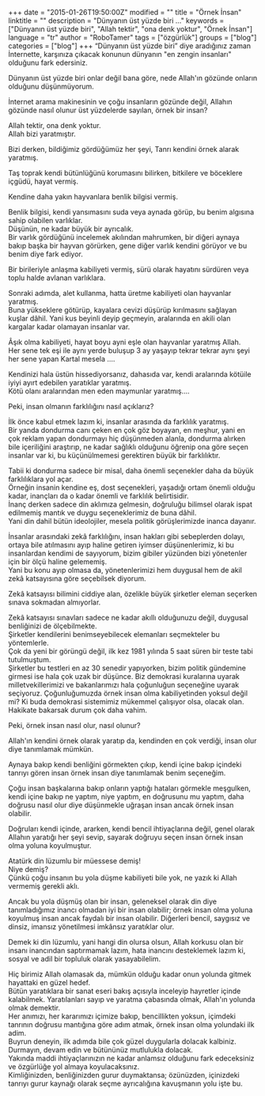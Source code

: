 +++
date = "2015-01-26T19:50:00Z"
modified = ""
title = "Örnek İnsan"
linktitle = ""
description = "Dünyanın üst yüzde biri ..."
keywords = ["Dünyanın üst yüzde biri", "Allah tektir", "ona denk yoktur", "Örnek İnsan"]
language = "tr"
author = "RoboTamer"
tags = ["özgürlük"]
groups = ["blog"]
categories = ["blog"]
+++
“Dünyanın üst yüzde biri” diye aradığınız zaman İnternette, karşınıza çıkacak konunun dünyanın "en zengin insanları" olduğunu fark edersiniz.  
 
Dünyanın üst yüzde biri onlar değil bana göre, nede Allah'ın gözünde onların olduğunu düşünmüyorum.  
 
İnternet arama makinesinin ve çoğu insanların gözünde değil, Allahın gözünde nasıl olunur üst yüzdelerde sayılan, örnek bir insan?  

Allah tektir, ona denk yoktur.  
Allah bizi yaratmıştır.  
 
Bizi derken, bildiğimiz gördüğümüz her şeyi, Tanrı kendini örnek alarak yaratmış.  
 
Taş toprak kendi bütünlüğünü korumasını bilirken, bitkilere ve böceklere içgüdü, hayat vermiş.  

Kendine daha yakın hayvanlara benlik bilgisi vermiş.  

Benlik bilgisi, kendi yansımasını suda veya aynada görüp, bu benim algısına sahip olabilen varlıklar.  
Düşünün, ne kadar büyük bir ayrıcalık.  
Bir varlık gördüğünü incelemek akılından mahrumken, bir diğeri aynaya bakıp başka bir hayvan görürken, gene diğer varlık kendini görüyor ve bu benim diye fark ediyor.  

Bir birileriyle anlaşma kabiliyeti vermiş, sürü olarak hayatını sürdüren veya toplu halde avlanan varlıklara.  

Sonraki adımda, alet kullanma, hatta üretme kabiliyeti olan hayvanlar yaratmış.  
Buna yükseklere götürüp, kayalara cevizi düşürüp kırılmasını sağlayan kuşlar dâhil. Yani kus beyinli deyip geçmeyin, aralarında en akili olan kargalar kadar olamayan insanlar var.  

Âşık olma kabiliyeti, hayat boyu ayni eşle olan hayvanlar yaratmış Allah.  
Her sene tek eşi ile aynı yerde buluşup 3 ay yaşayıp tekrar tekrar aynı şeyi her sene yapan Kartal mesela ....  

Kendinizi hala üstün hissediyorsanız, dahasıda var, kendi aralarında kötüile iyiyi ayırt edebilen yaratıklar yaratmış.  
Kötü olanı aralarından men eden maymunlar yaratmış....  

Peki, insan olmanın farklılığını nasıl açıklarız? 

İlk önce kabul etmek lazım ki, insanlar arasında da farklılık yaratmış.  
Bir yanda dondurma canı çeken en çok göz boyayan, en meşhur, yani en çok reklam yapan dondurmayı hiç düşünmeden alanla, dondurma alırken bile içeriliğini araştırıp, ne kadar sağlıklı olduğunu öğrenip ona göre seçen insanlar var ki, bu küçünülmemesi gerektiren büyük bir farklılıktır.  

Tabii ki dondurma sadece bir misal, daha önemli seçenekler daha da büyük farklılıklara yol açar.  
Örneğin insanin kendine eş, dost seçenekleri, yaşadığı ortam önemli olduğu kadar, inançları da o kadar önemli ve farklılık belirtisidir.  
İnanç derken sadece din aklımıza gelmesin, doğruluğu bilimsel olarak ispat edilmemiş mantık ve duygu seçeneklerimiz de buna dâhil.  
Yani din dahil bütün ideolojiler, mesela politik görüşlerimizde inanca dayanır.  

İnsanlar arasındaki zekâ farklılığını, insan hakları gibi sebeplerden dolayı, ortaya bile atılmasını ayıp haline getiren iyimser düşünenlerimiz, ki bu insanlardan kendimi de sayıyorum, bizim gibiler yüzünden bizi yönetenler için bir ölçü haline gelememiş.  
Yani bu konu ayıp olmasa da, yönetenlerimizi hem duygusal hem de akil zekâ katsayısına göre seçebilsek diyorum.  

Zekâ katsayısı bilimini ciddiye alan, özelikle büyük şirketler eleman seçerken sınava sokmadan almıyorlar.  
 
Zekâ katsayısı sınavları sadece ne kadar akıllı olduğunuzu değil, duygusal benliğinizi de ölçebilmekte.  
Şirketler kendilerini benimseyebilecek elemanları seçmekteler bu yöntemlerle.  
Çok da yeni bir görüngü değil, ilk kez 1981 yılında 5 saat süren bir teste tabi tutulmuştum.  
Şirketler bu testleri en az 30 senedir yapıyorken, bizim politik gündemine girmesi ise hala çok uzak bir düşünce. Biz demokrasi kuralarına uyarak milletvekillerimizi ve bakanlarımızı hala çoğunluğun seçeneğine uyarak seçiyoruz. Çoğunluğumuzda örnek insan olma kabiliyetinden yoksul değil mi? Ki buda demokrasi sistemimiz mükemmel çalışıyor olsa, olacak olan. Hakikate bakarsak durum çok daha vahim.  

Peki, örnek insan nasıl olur, nasıl olunur?  

Allah'ın kendini örnek olarak yaratıp da, kendinden en çok verdiği, insan olur diye tanımlamak mümkün.  

Aynaya bakıp kendi benliğini görmekten çıkıp, kendi içine bakıp içindeki tanrıyı gören insan örnek insan diye tanımlamak benim seçeneğim.  

Çoğu insan başkalarına bakıp onların yaptığı hataları görmekle meşgulken, kendi içine bakıp ne yaptım, niye yaptım, en doğrusunu mu yaptım, daha doğrusu nasıl olur diye düşünmekle uğraşan insan ancak örnek insan olabilir.  

Doğruları kendi içinde, ararken, kendi bencil ihtiyaçlarına değil, genel olarak Allahın yaratığı her şeyi sevip, sayarak doğruyu seçen insan örnek insan olma yoluna koyulmuştur.  

Atatürk din lüzumlu bir müessese demiş!  
Niye demiş?  
Çünkü çoğu insanın bu yola düşme kabiliyeti bile yok, ne yazık ki Allah vermemiş gerekli aklı.  

Ancak bu yola düşmüş olan bir insan, geleneksel olarak din diye tanımladığımız inancı olmadan iyi bir insan olabilir; örnek insan olma yoluna koyulmuş insan ancak faydalı bir insan olabilir. Diğerleri bencil, saygısız ve dinsiz, imansız yönetilmesi imkânsız yaratıklar olur.  

Demek ki din lüzumlu, yani hangi din olursa olsun, Allah korkusu olan bir insanı inancından saptırmamak lazım, hata inancını desteklemek lazım ki, sosyal ve adil bir topluluk olarak yasayabilelim.  

Hiç birimiz Allah olamasak da, mümkün olduğu kadar onun yolunda gitmek hayattaki en güzel hedef.  
Bütün yaratıklara bir sanat eseri bakış açısıyla inceleyip hayretler içinde kalabilmek. Yaratılanları sayıp ve yaratma çabasında olmak, Allah'ın yolunda olmak demektir.  
Her anımızı, her kararımızı içimize bakıp, bencillikten yoksun, içimdeki tanrının doğrusu mantığına göre adım atmak, örnek insan olma yolundaki ilk adim.  
Buyrun deneyin, ilk adımda bile çok güzel duygularla dolacak kalbiniz.  
Durmayın, devam edin ve bütününüz mutlulukla dolacak.  
Yakında maddi ihtiyaçlarınızın ne kadar anlamsız olduğunu fark edeceksiniz ve özgürlüğe yol almaya koyulacaksınız.  
Kimliğinizden, benliğinizden gurur duymaktansa; özünüzden, içinizdeki tanrıyı gurur kaynağı olarak seçme ayrıcalığına kavuşmanın yolu işte bu.  

